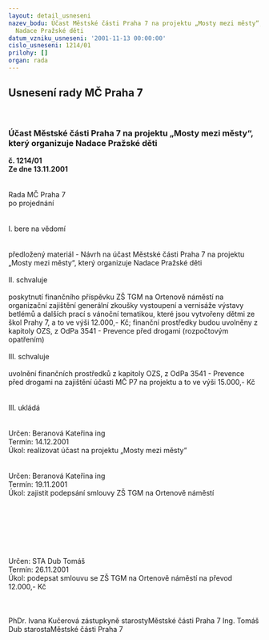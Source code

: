 ```yaml
---
layout: detail_usneseni
nazev_bodu: Účast Městské části Praha 7 na projektu „Mosty mezi městy“, který organizuje
  Nadace Pražské děti
datum_vzniku_usneseni: '2001-11-13 00:00:00'
cislo_usneseni: 1214/01
prilohy: []
organ: rada
---
```

<div id="ucUsn_pList" class="usn">
	<span><h2>Usnesení rady MČ Praha 7 </h2>
<br></span><div class="standBody">
<span><h3>Účast Městské části Praha 7 na projektu „Mosty mezi městy“, který organizuje Nadace Pražské děti</h3></span><div class="center">
		<strong>č. 1214/01</strong><br>
	</div>
<div class="center">
		<strong>Ze dne 13.11.2001</strong><br><br>
	</div>
<br>Rada MČ Praha 7<br>po projednání<br><br><br>I.	bere na vědomí<br><br> <br>předložený materiál - Návrh na účast Městské části Praha 7 na projektu „Mosty mezi městy“, který organizuje Nadace Pražské děti<br><br>II.  schvaluje <br><br>poskytnutí finančního příspěvku ZŠ TGM na Ortenově náměstí na organizační zajištění generální zkoušky vystoupení a vernisáže výstavy betlémů a dalších prací s vánoční tematikou, které jsou vytvořeny dětmi ze škol Prahy 7, a to ve výši 12.000,- Kč; finanční prostředky budou uvolněny z kapitoly OZS, z OdPa 3541 - Prevence před drogami (rozpočtovým opatřením)<br><br>III. schvaluje <br><br>uvolnění finančních prostředků z kapitoly OZS, z OdPa 3541 - Prevence před drogami na zajištění účasti MČ P7 na projektu a to ve výši 15.000,- Kč<br><br><br>III. ukládá <br><br> <br>Určen:	Beranová Kateřina ing<br>Termín: 14.12.2001<br>Úkol:	realizovat účast na projektu „Mosty mezi městy“<br> <br> <br>Určen:	Beranová Kateřina ing<br>Termín: 19.11.2001<br>Úkol:	zajistit podepsání smlouvy ZŠ TGM na Ortenově náměstí<br> <br> <br><br><br><br><br><br>Určen:	STA Dub Tomáš<br>Termín: 26.11.2001<br>Úkol:	podepsat smlouvu se ZŠ TGM na Ortenově náměstí na převod 12.000,- Kč <br> <br> <br>	<br>PhDr. Ivana Kučerová zástupkyně starostyMěstské části Praha 7	Ing. Tomáš Dub starostaMěstské části Praha 7<br>	<br><br>
</div>
</div>